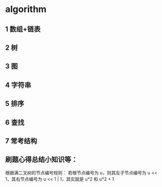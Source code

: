 <!--
 * @Author: wangxiang wangxiang@flashhold.com
 * @Date: 2022-08-20 10:41:22
 * @LastEditors: wangxiang wangxiang@flashhold.com
 * @LastEditTime: 2022-08-27 15:57:17
 * @FilePath: \algorithm-study\README.md
 * @Description: 这是默认设置,请设置`customMade`, 打开koroFileHeader查看配置 进行设置: https://github.com/OBKoro1/koro1FileHeader/wiki/%E9%85%8D%E7%BD%AE
-->
# algorithm

## 1 数组+链表

## 2 树

## 3 图

## 4 字符串

## 5 排序

## 6 查找

## 7 常考结构

## 刷题心得总结小知识等：

根据满二叉树的节点编号规则：
    若根节点编号为 u，则其左子节点编号为 u << 1，其右节点编号为 u << 1 | 1，其实就是 u\*2 和 u\*2 + 1